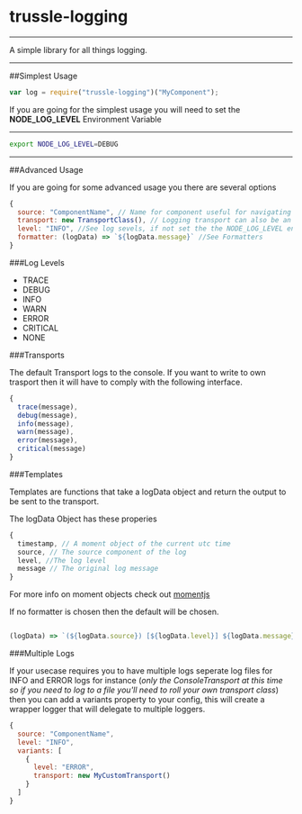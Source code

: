 # trussle-logging

---

A simple library for all things logging.

---
##Simplest Usage

```js
var log = require("trussle-logging")("MyComponent");
```

If you are going for the simplest usage you will need to set the **NODE_LOG_LEVEL** Environment Variable


---

```bash
export NODE_LOG_LEVEL=DEBUG
```

---
##Advanced Usage

If you are going for some advanced usage you there are several options

```js
{
  source: "ComponentName", // Name for component useful for navigating to your js file
  transport: new TransportClass(), // Logging transport can also be an array, default is console transport
  level: "INFO", //See log sevels, if not set the the NODE_LOG_LEVEL environment will be used.
  formatter: (logData) => `${logData.message}` //See Formatters
}
```

###Log Levels
* TRACE
* DEBUG
* INFO
* WARN
* ERROR
* CRITICAL
* NONE

###Transports

The default Transport logs to the console.
If you want to write to own trasport then it will have to comply with the following interface.

```js
{
  trace(message),
  debug(message),
  info(message),
  warn(message),
  error(message),
  critical(message)
}
```

###Templates

Templates are functions that take a logData object and return the output to be sent to the transport.

The logData Object has these properies

```js
{
  timestamp, // A moment object of the current utc time
  source, // The source component of the log
  level, //The log level
  message // The original log message
}
```

For more info on moment objects check out [momentjs](http://momentjs.com/)

If no formatter is chosen then the default will be chosen.
```js

(logData) => `(${logData.source}) [${logData.level}] ${logData.message}`;

```

###Multiple Logs

If your usecase requires you to have multiple logs seperate log files for INFO and ERROR logs for instance (*only the ConsoleTransport at this time so if you need to log to a file you'll need to roll your own transport class*) then you can add a variants property to your config, this will create a wrapper logger that will delegate to multiple loggers.

```js
{
  source: "ComponentName",
  level: "INFO",
  variants: [
    {
      level: "ERROR",
      transport: new MyCustomTransport()
    }
  ]
}
```
